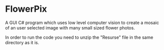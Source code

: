 # FlowerPix
A GUI C# program which uses low level computer vision to create a mosaic of an user selected image with many small sized flower photos.

In order to run the code you need to unzip the "Resurse" file in the same directory as it is.
